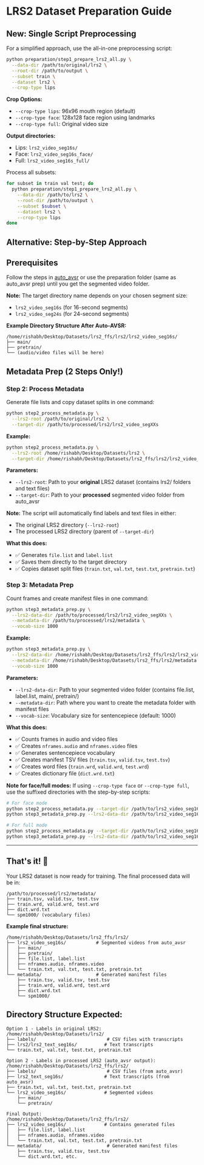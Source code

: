# LRS2 Dataset Preparation Guide

## New: Single Script Preprocessing

For a simplified approach, use the all-in-one preprocessing script:

```bash
python preparation/step1_prepare_lrs2_all.py \
  --data-dir /path/to/original/lrs2 \
  --root-dir /path/to/output \
  --subset train \
  --dataset lrs2 \
  --crop-type lips
```

**Crop Options:**
- `--crop-type lips`: 96x96 mouth region (default)
- `--crop-type face`: 128x128 face region using landmarks
- `--crop-type full`: Original video size

**Output directories:**
- Lips: `lrs2_video_seg16s/`
- Face: `lrs2_video_seg16s_face/`
- Full: `lrs2_video_seg16s_full/`

Process all subsets:
```bash
for subset in train val test; do
  python preparation/step1_prepare_lrs2_all.py \
    --data-dir /path/to/lrs2 \
    --root-dir /path/to/output \
    --subset $subset \
    --dataset lrs2 \
    --crop-type lips
done
```



## Alternative: Step-by-Step Approach

## Prerequisites
Follow the steps in [auto_avsr](https://github.com/mpc001/auto_avsr/tree/main/preparation) or use the preparation folder (same as auto_avsr prep) until you get the segmented video folder.

**Note:** The target directory name depends on your chosen segment size:
- `lrs2_video_seg16s` (for 16-second segments)
- `lrs2_video_seg24s` (for 24-second segments)

**Example Directory Structure After Auto-AVSR:**
```
/home/rishabh/Desktop/Datasets/lrs2_ffs/lrs2/lrs2_video_seg16s/
├── main/
├── pretrain/
└── (audio/video files will be here)
```

## Metadata Prep (2 Steps Only!)

### Step 2: Process Metadata
Generate file lists and copy dataset splits in one command:

```bash
python step2_process_metadata.py \
  --lrs2-root /path/to/original/lrs2 \
  --target-dir /path/to/processed/lrs2/lrs2_video_segXXs
```

**Example:**
```bash
python step2_process_metadata.py \
  --lrs2-root /home/rishabh/Desktop/Datasets/lrs2 \
  --target-dir /home/rishabh/Desktop/Datasets/lrs2_ffs/lrs2/lrs2_video_seg16s
```

**Parameters:**
- `--lrs2-root`: Path to your **original** LRS2 dataset (contains lrs2/ folders and text files)
- `--target-dir`: Path to your **processed** segmented video folder from auto_avsr

**Note:** The script will automatically find labels and text files in either:
- The original LRS2 directory (`--lrs2-root`)
- The processed LRS2 directory (parent of `--target-dir`)

**What this does:**
- ✅ Generates `file.list` and `label.list` 
- ✅ Saves them directly to the target directory 
- ✅ Copies dataset split files (`train.txt`, `val.txt`, `test.txt`, `pretrain.txt`)

### Step 3: Metadata Prep  
Count frames and create manifest files in one command:

```bash
python step3_metadata_prep.py \
  --lrs2-data-dir /path/to/processed/lrs2/lrs2_video_segXXs \
  --metadata-dir /path/to/processed/lrs2/metadata \
  --vocab-size 1000
```

**Example:**
```bash
python step3_metadata_prep.py \
  --lrs2-data-dir /home/rishabh/Desktop/Datasets/lrs2_ffs/lrs2/lrs2_video_seg16s \
  --metadata-dir /home/rishabh/Desktop/Datasets/lrs2_ffs/lrs2/metadata \
  --vocab-size 1000
```

**Parameters:**
- `--lrs2-data-dir`: Path to your segmented video folder (contains file.list, label.list, main/, pretrain/)
- `--metadata-dir`: Path where you want to create the metadata folder with manifest files
- `--vocab-size`: Vocabulary size for sentencepiece (default: 1000)

**What this does:**
- ✅ Counts frames in audio and video files
- ✅ Creates `nframes.audio` and `nframes.video` files
- ✅ Generates sentencepiece vocabulary  
- ✅ Creates manifest TSV files (`train.tsv`, `valid.tsv`, `test.tsv`)
- ✅ Creates word files (`train.wrd`, `valid.wrd`, `test.wrd`)
- ✅ Creates dictionary file (`dict.wrd.txt`)


**Note for face/full modes:** If using `--crop-type face` or `--crop-type full`, use the suffixed directories with the step-by-step scripts:
```bash
# For face mode
python step2_process_metadata.py --target-dir /path/to/lrs2_video_seg16s_face
python step3_metadata_prep.py --lrs2-data-dir /path/to/lrs2_video_seg16s_face

# For full mode  
python step2_process_metadata.py --target-dir /path/to/lrs2_video_seg16s_full
python step3_metadata_prep.py --lrs2-data-dir /path/to/lrs2_video_seg16s_full
```

---
## That's it! 🎉

Your LRS2 dataset is now ready for training. The final processed data will be in:
```
/path/to/processed/lrs2/metadata/
├── train.tsv, valid.tsv, test.tsv
├── train.wrd, valid.wrd, test.wrd
├── dict.wrd.txt
└── spm1000/ (vocabulary files)
```

**Example final structure:**
```
/home/rishabh/Desktop/Datasets/lrs2_ffs/lrs2/
├── lrs2_video_seg16s/           # Segmented videos from auto_avsr
│   ├── main/
│   ├── pretrain/
│   ├── file.list, label.list
│   ├── nframes.audio, nframes.video
│   └── train.txt, val.txt, test.txt, pretrain.txt
└── metadata/                    # Generated manifest files
    ├── train.tsv, valid.tsv, test.tsv
    ├── train.wrd, valid.wrd, test.wrd
    ├── dict.wrd.txt
    └── spm1000/
```

## Directory Structure Expected:
```
Option 1 - Labels in original LRS2:
/home/rishabh/Desktop/Datasets/lrs2/
├── labels/                          # CSV files with transcripts
├── lrs2/lrs2_text_seg16s/          # Text transcripts
└── train.txt, val.txt, test.txt, pretrain.txt

Option 2 - Labels in processed LRS2 (auto_avsr output):
/home/rishabh/Desktop/Datasets/lrs2_ffs/lrs2/
├── labels/                          # CSV files (from auto_avsr)
├── lrs2_text_seg16s/               # Text transcripts (from auto_avsr)
├── train.txt, val.txt, test.txt, pretrain.txt
└── lrs2_video_seg16s/              # Segmented videos
    ├── main/
    └── pretrain/

Final Output:
/home/rishabh/Desktop/Datasets/lrs2_ffs/lrs2/
├── lrs2_video_seg16s/              # Contains generated files
│   ├── file.list, label.list
│   ├── nframes.audio, nframes.video
│   └── train.txt, val.txt, test.txt, pretrain.txt
└── metadata/                        # Generated manifest files
    ├── train.tsv, valid.tsv, test.tsv
    └── dict.wrd.txt, etc.
```

